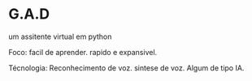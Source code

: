 # G.A.D
um assitente virtual em python

Foco: 
    facil de aprender.
    rapido e expansivel.

Técnologia:
    Reconhecimento de voz.
    sintese de voz.
    Algum de tipo IA.